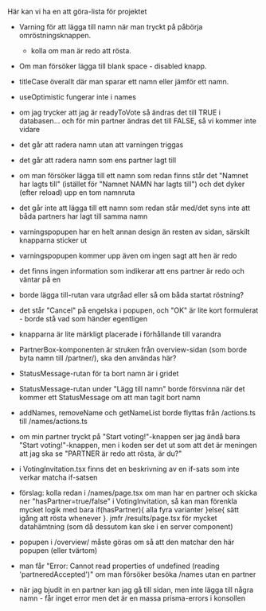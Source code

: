 Här kan vi ha en att göra-lista för projektet

- Varning för att lägga till namn när man tryckt på påbörja omröstningsknappen.

  - kolla om man är redo att rösta.

- Om man försöker lägga till blank space - disabled knapp.
- titleCase överallt där man sparar ett namn eller jämför ett namn.
- useOptimistic fungerar inte i names
- om jag trycker att jag är readyToVote så ändras det till TRUE i databasen... och för min partner ändras det till FALSE, så vi kommer inte vidare
- det går att radera namn utan att varningen triggas
- det går att radera namn som ens partner lagt till
- om man försöker lägga till ett namn som redan finns står det "Namnet har lagts till" (istället för "Namnet NAMN har lagts till") och det dyker (efter reload) upp en tom namnruta
- det går inte att lägga till ett namn som redan står med/det syns inte att båda partners har lagt till samma namn
- varningspopupen har en helt annan design än resten av sidan, särskilt knapparna sticker ut
- varningspopupen kommer upp även om ingen sagt att hen är redo
- det finns ingen information som indikerar att ens partner är redo och väntar på en
- borde lägga till-rutan vara utgråad eller så om båda startat röstning?
- det står "Cancel" på engelska i popupen, och "OK" är lite kort formulerat - borde stå vad som händer egentligen
- knapparna är lite märkligt placerade i förhållande till varandra
- PartnerBox-komponenten är struken från overview-sidan (som borde byta namn till /partner/), ska den användas här?
- StatusMessage-rutan för ta bort namn är i gridet
- StatusMessage-rutan under "Lägg till namn" borde försvinna när det kommer ett StatusMessage om att man tagit bort namn
- addNames, removeName och getNameList borde flyttas från /actions.ts till /names/actions.ts
- om min partner tryckt på "Start voting!"-knappen ser jag ändå bara "Start voting!"-knappen, men i koden ser det ut som att det är meningen att jag ska se "PARTNER är redo att rösta, är du?"
- i VotingInvitation.tsx finns det en beskrivning av en if-sats som inte verkar matcha if-satsen
- förslag: kolla redan i /names/page.tsx om man har en partner och skicka ner "hasPartner=true/false" i VotingInvitation, så kan man förenkla mycket logik med bara if(hasPartner){ alla fyra varianter }else{ sätt igång att rösta whenever }. jmfr /results/page.tsx för mycket datahämtning (som då dessutom kan ske i en server component)
- popupen i /overview/ måste göras om så att den matchar den här popupen (eller tvärtom)
- man får "Error: Cannot read properties of undefined (reading 'partneredAccepted')" om man försöker besöka /names utan en partner
- när jag bjudit in en partner kan jag gå till sidan, men inte lägga till några namn - får inget error men det är en massa prisma-errors i konsollen
